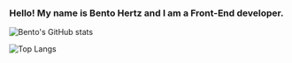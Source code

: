 ### Hello! My name is Bento Hertz and I am a Front-End developer.

![Bento's GitHub stats](https://github-readme-stats.vercel.app/api?username=Bento-Hertz&show_icons=true&theme=tokyonight)

<div style=''>
  
</div>

![Top Langs](https://github-readme-stats.vercel.app/api/top-langs/?username=Bento-Hertz&layout=compact&theme=tokyonight)
